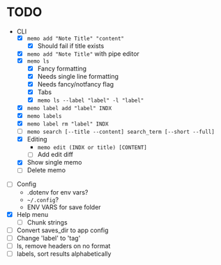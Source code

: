 # TODO

- CLI
  - [x] `memo add "Note Title" "content"`
    - [x] Should fail if title exists
  - [x] `memo add "Note Title"` with pipe editor
  - [x] `memo ls`
    - [x] Fancy formatting
    - [x] Needs single line formatting
    - [x] Needs fancy/notfancy flag
    - [x] Tabs
    - [x] `memo ls --label "label" -l "label"`
  - [x] `memo label add "label" INDX`
  - [x] `memo labels`
  - [x] `memo label rm "label" INDX`
  - [ ] `memo search [--title --content] search_term [--short --full]`
  - [x] Editing
    -  `memo edit (INDX or title) [CONTENT]`
    - [ ] Add edit diff
  - [x] Show single memo
  - [ ] Delete memo
- [ ] Config
    - .dotenv for env vars?
    - `~/.config`?
    - ENV VARS for save folder
- [x] Help menu
  - [ ] Chunk strings
- [ ] Convert saves_dir to app config
- [ ] Change 'label' to 'tag'
- [ ] ls, remove headers on no format
- [ ] labels, sort results alphabetically
